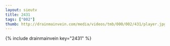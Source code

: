 ```yaml
--- 
layout: sieutv
title: 2431
tags: ["002"]
thumb: http://drainmainvein.com/media/videos/tmb/000/002/431/player.jpg
---
```

{% include drainmainvein key="2431" %} 
